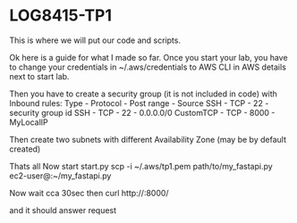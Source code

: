 # LOG8415-TP1
This is where we will put our code and scripts.

Ok here is a guide for what I made so far.
Once you start your lab, you have to change your credentials in ~/.aws/credentials to AWS CLI in AWS details next to start lab. 

Then you have to create a security group (it is not included in code) with Inbound rules:
Type - Protocol - Post range - Source
SSH - TCP - 22 -  security group id
SSH - TCP - 22 -  0.0.0.0/0
CustomTCP - TCP - 8000 - MyLocalIP

Then  create two subnets with different Availability Zone (may be by default created)

Thats all
Now start start.py
scp -i ~/.aws/tp1.pem path/to/my_fastapi.py ec2-user@<IP of instance>:~/my_fastapi.py

Now wait cca 30sec then
curl http://<IP of instance>:8000/

and it should answer request
